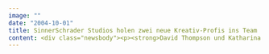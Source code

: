 ```yaml
---
image: ""
date: "2004-10-01"
title: SinnerSchrader Studios holen zwei neue Kreativ-Profis ins Team
content: <div class="newsbody"><p><strong>David Thompson und Katharina Krantz verstärken das Kreativteam der SinnerSchrader Studios. Die beiden Werbeprofis haben bereits bei ihrem vorherigen Arbeitgeber Blue Pier projektweise zusammengearbeitet.</strong></p><p>Katharina Krantz, 29, kümmert sich als Senior Projektmanager um die strategisch wichtigen Neukunden der Hamburger. Hier wird sie vor allem ihre Erfahrung mit internationalen Kunden ausspielen. Sie hat in ihrer Laufbahn Internetkampagnen für Lufthansa, Greenpeace und Toyota verantwortet. Krantz ist Betriebswirtin und stammt aus Stadthagen/Niedersachsen.</p><p>David Thompson, 38, ist Texter und Konzepter. Thompson hat als kreativer Kopf weltweite Kampagnen für Toyota, Lexus und Hewlett-Packard betreut. Thompson ist dafür bekannt, alle Produkte erst einmal selbst auszuprobieren, bevor er darüber schreibt. Seine Leidenschaft für Technik und Motoren kommt nicht von ungefähr. Der gebürtige Amerikaner wuchs in der Industriestadt Manchester auf und ist ausgebildeter Wirtschaftsingenieur.</p><p>"Katharina Krantz und David Thompson sind nicht nur zwei exzellente, erfahrene Marketingfachleute," erklärt Geschäftsführer Stefan Schaub, "sie beherrschen das, worauf es uns besonders ankommt&#58; Kreativität mit handwerklicher Präzision zu verbinden. Denn ohne Kreativität gibt es im Internet keine Aufmerksamkeit." Die kreativen Versäumnisse im Internetmarketing sind für Schaub heute dieselben wie vor fünf Jahren&#58; Es würden weiterhin zu selten die Möglichkeiten des Mediums zur Kommunikation und Interaktion genutzt.</p></div>
---
```


